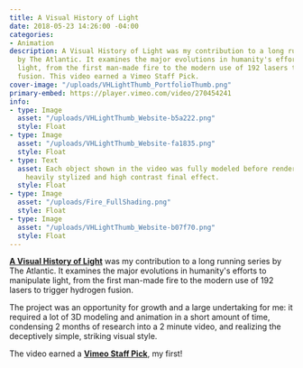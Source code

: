 ```yaml
---
title: A Visual History of Light
date: 2018-05-23 14:26:00 -04:00
categories:
- Animation
description: A Visual History of Light was my contribution to a long running series
  by The Atlantic. It examines the major evolutions in humanity's efforts to manipulate
  light, from the first man-made fire to the modern use of 192 lasers to trigger hydrogen
  fusion. This video earned a Vimeo Staff Pick.
cover-image: "/uploads/VHLightThumb_PortfolioThumb.png"
primary-embed: https://player.vimeo.com/video/270454241
info:
- type: Image
  asset: "/uploads/VHLightThumb_Website-b5a222.png"
  style: Float
- type: Image
  asset: "/uploads/VHLightThumb_Website-fa1835.png"
  style: Float
- type: Text
  asset: Each object shown in the video was fully modeled before rendering with the
    heavily stylized and high contrast final effect.
  style: Float
- type: Image
  asset: "/uploads/Fire_FullShading.png"
  style: Float
- type: Image
  asset: "/uploads/VHLightThumb_Website-b07f70.png"
  style: Float
---
```


[**A Visual History of Light**](https://www.theatlantic.com/video/index/560585/visual-history-light/) was my contribution to a long running series by The Atlantic. It examines the major evolutions in humanity's efforts to manipulate light, from the first man-made fire to the modern use of 192 lasers to trigger hydrogen fusion.

The project was an opportunity for growth and a large undertaking for me: it required a lot of 3D modeling and animation in a short amount of time, condensing 2 months of research into a 2 minute video, and realizing the deceptively simple, striking visual style. 

The video earned a [**Vimeo Staff Pick**](https://vimeo.com/270454241), my first!